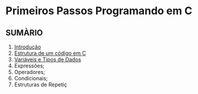 # Primeiros Passos Programando em C

## SUMÀRIO
1. [Introdução](https://github.com/chicofreitas/c-tutorial/blob/main/introducao.md)
2. [Estrutura de um código em C]()
3. [Variáveis e Tipos de Dados](https://github.com/chicofreitas/c-tutorial/blob/main/variaveis.md)
4. Expressões;
5. Operadores;
6. Condicionais;
7. Estruturas de Repetiç
